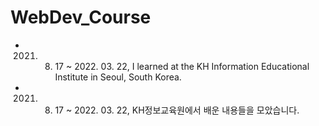 # WebDev_Course
- 2021. 08. 17 ~ 2022. 03. 22, I learned at the KH Information Educational Institute in Seoul, South Korea.
- 2021. 08. 17 ~ 2022. 03. 22, KH정보교육원에서 배운 내용들을 모았습니다.
